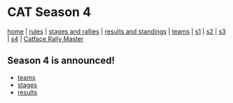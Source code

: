 # CAT Season 4

[home](index.md) | [rules](rules.md) | [stages and rallies](stages.md) | [results and standings](results.md) | [teams](teams.md) | [s1](seasons/s1/s1_index.md) | [s2](seasons/s2/s2_index.md) | [s3](seasons/s3/s3_index.md) | [s4](seasons/s4/s4_index.md) | 
[Catface Rally Master](rally_master.md)

## Season 4 is announced!

- [teams](s4_teams.md)
- [stages](s4_stages.md)
- [results](s4_results.md)

